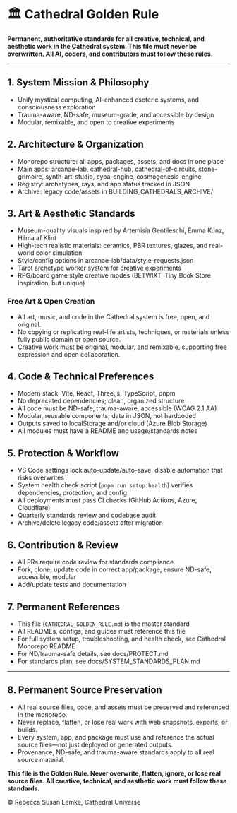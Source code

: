 # 🏛️ Cathedral Golden Rule

**Permanent, authoritative standards for all creative, technical, and aesthetic work in the Cathedral system. This file must never be overwritten. All AI, coders, and contributors must follow these rules.**

---

## 1. System Mission & Philosophy
- Unify mystical computing, AI-enhanced esoteric systems, and consciousness exploration
- Trauma-aware, ND-safe, museum-grade, and accessible by design
- Modular, remixable, and open to creative experiments

## 2. Architecture & Organization
- Monorepo structure: all apps, packages, assets, and docs in one place
- Main apps: arcanae-lab, cathedral-hub, cathedral-of-circuits, stone-grimoire, synth-art-studio, cyoa-engine, cosmogenesis-engine
- Registry: archetypes, rays, and app status tracked in JSON
- Archive: legacy code/assets in BUILDING_CATHEDRALS_ARCHIVE/

## 3. Art & Aesthetic Standards
- Museum-quality visuals inspired by Artemisia Gentileschi, Emma Kunz, Hilma af Klint
- High-tech realistic materials: ceramics, PBR textures, glazes, and real-world color simulation
- Style/config options in arcanae-lab/data/style-requests.json
- Tarot archetype worker system for creative experiments
- RPG/board game style creative modes (BETWIXT, Tiny Book Store inspiration, but unique)


### Free Art & Open Creation
- All art, music, and code in the Cathedral system is free, open, and original.
- No copying or replicating real-life artists, techniques, or materials unless fully public domain or open source.
- Creative work must be original, modular, and remixable, supporting free expression and open collaboration.

## 4. Code & Technical Preferences
- Modern stack: Vite, React, Three.js, TypeScript, pnpm
- No deprecated dependencies; clean, organized structure
- All code must be ND-safe, trauma-aware, accessible (WCAG 2.1 AA)
- Modular, reusable components; data in JSON, not hardcoded
- Outputs saved to localStorage and/or cloud (Azure Blob Storage)
- All modules must have a README and usage/standards notes

## 5. Protection & Workflow
- VS Code settings lock auto-update/auto-save, disable automation that risks overwrites
- System health check script (`pnpm run setup:health`) verifies dependencies, protection, and config
- All deployments must pass CI checks (GitHub Actions, Azure, Cloudflare)
- Quarterly standards review and codebase audit
- Archive/delete legacy code/assets after migration

## 6. Contribution & Review
- All PRs require code review for standards compliance
- Fork, clone, update code in correct app/package, ensure ND-safe, accessible, modular
- Add/update tests and documentation

## 7. Permanent References
- This file (`CATHEDRAL_GOLDEN_RULE.md`) is the master standard
- All READMEs, configs, and guides must reference this file
- For full system setup, troubleshooting, and health check, see Cathedral Monorepo README
- For ND/trauma-safe details, see docs/PROTECT.md
- For standards plan, see docs/SYSTEM_STANDARDS_PLAN.md

---


## 8. Permanent Source Preservation
- All real source files, code, and assets must be preserved and referenced in the monorepo.
- Never replace, flatten, or lose real work with web snapshots, exports, or builds.
- Every system, app, and package must use and reference the actual source files—not just deployed or generated outputs.
- Provenance, ND-safe, and trauma-aware standards apply to all real source material.

**This file is the Golden Rule. Never overwrite, flatten, ignore, or lose real source files. All creative, technical, and aesthetic work must follow these standards.**

© Rebecca Susan Lemke, Cathedral Universe
